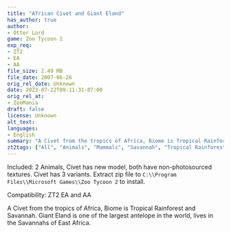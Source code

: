 ```yaml
---
title: "African Civet and Giant Eland"
has_author: true
author: 
- Otter Lord
game: Zoo Tycoon 2
exp_req: 
- ZT2
- EA
- AA
file_size: 2.49 MB
file_date: 2007-06-26
orig_rel_date: Unknown
date: 2023-07-22T09:11:31-07:00
orig_rel_at: 
- ZooMania
draft: false
license: Unknown
alt_text: 
languages:
- English
summary: "A Civet from the tropics of Africa, Biome is Tropical Rainforest and Savannah. Giant Eland is one of the largest antelope in the world, lives in the Savannahs of East Africa."
zt2tags: ["All", "Animals", "Mammals", "Savannah", "Tropical Rainforest", "Ungulates", "Animal Bundles"]
---
```


Included: 2 Animals, Civet has new model, both have non-photosourced textures. Civet has 3 variants. Extract zip file to `C:\\Program Files\\Microsoft Games\\Zoo Tycoon 2` to install.

Compatibility: ZT2 EA and AA

A Civet from the tropics of Africa, Biome is Tropical Rainforest and Savannah. Giant Eland is one of the largest antelope in the world, lives in the Savannahs of East Africa.